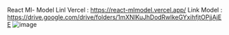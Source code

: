 React Ml- Model
Linl Vercel : https://react-mlmodel.vercel.app/
Link Model : https://drive.google.com/drive/folders/1mXNlKuJhDodRwlkeGYxihfjtOPjjAjEE
![image](https://github.com/user-attachments/assets/772fb8e0-9dd1-44da-a03d-1aec554db2d2)
